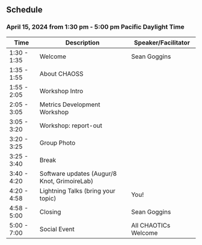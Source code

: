 ## Schedule

### April 15, 2024 from 1:30 pm - 5:00 pm Pacific Daylight Time 

| Time        | Description | Speaker/Facilitator |
| ----------- | ----------- | ------------------- |
| 1:30 - 1:35 | Welcome | Sean Goggins | 
| 1:35 - 1:55 | About CHAOSS | | 
| 1:55 - 2:05 | Workshop Intro | |
| 2:05 - 3:05 | Metrics Development Workshop |  |
| 3:05 - 3:20 | Workshop: report-out |  | 
| 3:20 - 3:25 | Group Photo | | 
| 3:25 - 3:40 | Break |  |
| 3:40 - 4:20 | Software updates (Augur/8 Knot, GrimoireLab) | |
| 4:20 - 4:58 | Lightning Talks (bring your topic) | You! 
| 4:58 - 5:00 | Closing | Sean Goggins |
| 5:00 - 7:00 | Social Event | All CHAOTICs Welcome|




